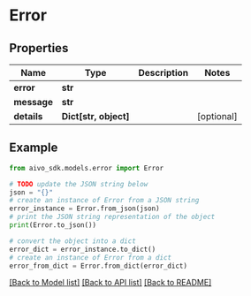 # Error

## Properties

Name | Type | Description | Notes
------------ | ------------- | ------------- | -------------
**error** | **str** |  |
**message** | **str** |  |
**details** | **Dict[str, object]** |  | [optional]

## Example

```python
from aivo_sdk.models.error import Error

# TODO update the JSON string below
json = "{}"
# create an instance of Error from a JSON string
error_instance = Error.from_json(json)
# print the JSON string representation of the object
print(Error.to_json())

# convert the object into a dict
error_dict = error_instance.to_dict()
# create an instance of Error from a dict
error_from_dict = Error.from_dict(error_dict)
```

[[Back to Model list]](../README.md#documentation-for-models) [[Back to API list]](../README.md#documentation-for-api-endpoints) [[Back to README]](../README.md)
